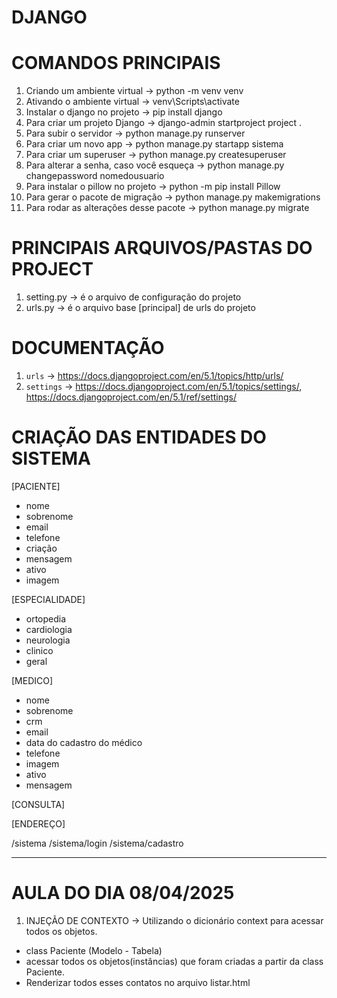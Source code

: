 # DJANGO

# COMANDOS PRINCIPAIS

1. Criando um ambiente virtual -> python -m venv venv
2. Ativando o ambiente virtual -> venv\Scripts\activate
3. Instalar o django no projeto -> pip install django
4. Para criar um projeto Django -> django-admin startproject project .
5. Para subir o servidor -> python manage.py runserver
6. Para criar um novo app -> python manage.py startapp sistema
7. Para criar um superuser -> python manage.py createsuperuser
8. Para alterar a senha, caso você esqueça -> python manage.py changepassword nomedousuario
9. Para instalar o pillow no projeto -> python -m pip install Pillow
10. Para gerar o pacote de migração -> python manage.py makemigrations
11. Para rodar as alterações desse pacote -> python manage.py migrate

# PRINCIPAIS ARQUIVOS/PASTAS DO PROJECT
1. setting.py -> é o arquivo de configuração do projeto
2. urls.py -> é o arquivo base [principal] de urls do projeto

# DOCUMENTAÇÃO
1. `urls` -> https://docs.djangoproject.com/en/5.1/topics/http/urls/
2. `settings` -> https://docs.djangoproject.com/en/5.1/topics/settings/, https://docs.djangoproject.com/en/5.1/ref/settings/

# CRIAÇÃO DAS ENTIDADES DO SISTEMA

[PACIENTE] 
- nome 
- sobrenome 
- email 
- telefone 
- criação 
- mensagem 
- ativo 
- imagem

[ESPECIALIDADE] 
- ortopedia 
- cardiologia 
- neurologia 
- clinico 
- geral

[MEDICO] 
- nome 
- sobrenome 
- crm 
- email 
- data do cadastro do médico 
- telefone 
- imagem 
- ativo 
- mensagem

[CONSULTA]

[ENDEREÇO]

/sistema
/sistema/login
/sistema/cadastro

---------------------------------------------------------------------

# AULA DO DIA 08/04/2025

1. INJEÇÃO DE CONTEXTO -> Utilizando o dicionário context para acessar todos os objetos.

- class Paciente (Modelo - Tabela)
- acessar todos os objetos(instâncias) que foram criadas a partir da class Paciente.
- Renderizar todos esses contatos no arquivo listar.html